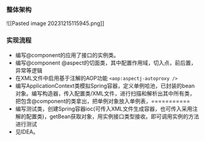 
### 整体架构
![[Pasted image 20231215115945.png]]

### 实现流程

- 编写@component的应用了接口的实例类。
- 编写@component @aspect的切面类，其中配置作用域，切入点，前后置，异常等逻辑
- 在XML文件中启用基于注解的AOP功能 `<aop:aspectj-autoproxy />`
- 编写ApplicationContext类模拟Spring容器，定义单例哈池，已封装的bean对象。编写构造器，传入配置类/XML文件，进行扫描和解析出其中所有类，把包含@component的类拿出，把单例对象放入单例表，===========
- 编写测试类，创建Spring容器ioc(可传入XML文件生成容器，也可传入采用注解的配置类)，getBean获取对象，用实例接口类型接收。即可调用实例的方法进行测试
- 见IDEA。